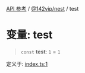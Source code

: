[API 参考](../../../index.md) / [@142vip/nest](../index.md) / test

# 变量: test

> `const` **test**: `1` = `1`

定义于: [index.ts:1](https://github.com/142vip/core-x/blob/bdff6769b69266ddfe7392709afaa643b39c00f4/packages/nest/src/index.ts#L1)
